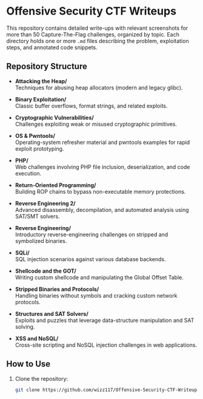 # Offensive Security CTF Writeups

This repository contains detailed write-ups with relevant screenshots for more than 50 Capture-The-Flag challenges, organized by topic. Each directory holds one or more `.md` files describing the problem, exploitation steps, and annotated code snippets.

## Repository Structure

- **Attacking the Heap/**  
  Techniques for abusing heap allocators (modern and legacy glibc).

- **Binary Exploitation/**  
  Classic buffer overflows, format strings, and related exploits.

- **Cryptographic Vulnerabilities/**  
  Challenges exploiting weak or misused cryptographic primitives.

- **OS & Pwntools/**  
  Operating-system refresher material and pwntools examples for rapid exploit prototyping.

- **PHP/**  
  Web challenges involving PHP file inclusion, deserialization, and code execution.

- **Return-Oriented Programming/**  
  Building ROP chains to bypass non-executable memory protections.

- **Reverse Engineering 2/**  
  Advanced disassembly, decompilation, and automated analysis using SAT/SMT solvers.

- **Reverse Engineering/**  
  Introductory reverse-engineering challenges on stripped and symbolized binaries.

- **SQLi/**  
  SQL injection scenarios against various database backends.

- **Shellcode and the GOT/**  
  Writing custom shellcode and manipulating the Global Offset Table.

- **Stripped Binaries and Protocols/**  
  Handling binaries without symbols and cracking custom network protocols.

- **Structures and SAT Solvers/**  
  Exploits and puzzles that leverage data-structure manipulation and SAT solving.

- **XSS and NoSQL/**  
  Cross-site scripting and NoSQL injection challenges in web applications.

## How to Use

1. Clone the repository:  
   ```sh
   git clone https://github.com/wizz117/Offensive-Security-CTF-Writeups.git
